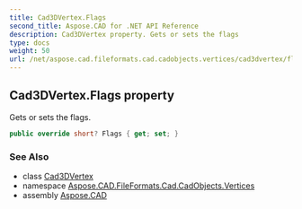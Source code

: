```yaml
---
title: Cad3DVertex.Flags
second_title: Aspose.CAD for .NET API Reference
description: Cad3DVertex property. Gets or sets the flags
type: docs
weight: 50
url: /net/aspose.cad.fileformats.cad.cadobjects.vertices/cad3dvertex/flags/
---
```

## Cad3DVertex.Flags property

Gets or sets the flags.

```csharp
public override short? Flags { get; set; }
```

### See Also

* class [Cad3DVertex](../)
* namespace [Aspose.CAD.FileFormats.Cad.CadObjects.Vertices](../../cad3dvertex/)
* assembly [Aspose.CAD](../../../)



